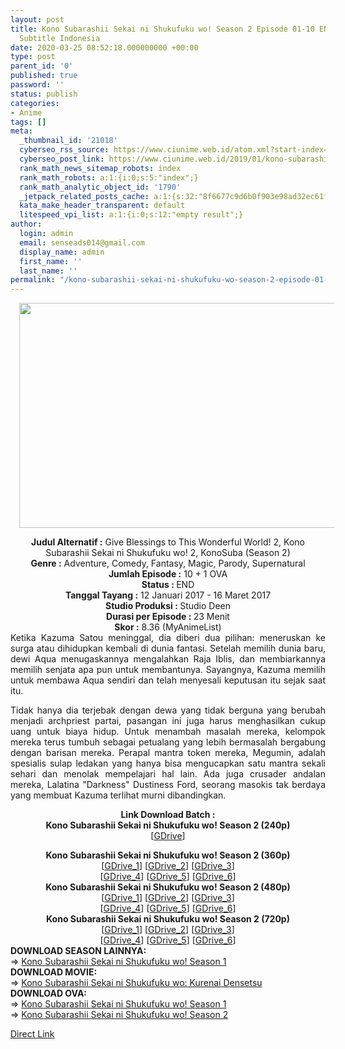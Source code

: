 ```yaml
---
layout: post
title: Kono Subarashii Sekai ni Shukufuku wo! Season 2 Episode 01-10 END + 1 OVA [Batch]
  Subtitle Indonesia
date: 2020-03-25 08:52:18.000000000 +00:00
type: post
parent_id: '0'
published: true
password: ''
status: publish
categories:
- Anime
tags: []
meta:
  _thumbnail_id: '21018'
  cyberseo_rss_source: https://www.ciunime.web.id/atom.xml?start-index=1651&max-results=150
  cyberseo_post_link: https://www.ciunime.web.id/2019/01/kono-subarashii-sekai-ni-shukufuku-wo_8.html
  rank_math_news_sitemap_robots: index
  rank_math_robots: a:1:{i:0;s:5:"index";}
  rank_math_analytic_object_id: '1790'
  _jetpack_related_posts_cache: a:1:{s:32:"8f6677c9d6b0f903e98ad32ec61f8deb";a:2:{s:7:"expires";i:1642631224;s:7:"payload";a:0:{}}}
  kata_make_header_transparent: default
  litespeed_vpi_list: a:1:{i:0;s:12:"empty result";}
author:
  login: admin
  email: senseads014@gmail.com
  display_name: admin
  first_name: ''
  last_name: ''
permalink: "/kono-subarashii-sekai-ni-shukufuku-wo-season-2-episode-01-10-end-1-ova-batch-subtitle-indonesia/"
---
```

<div class="separator" style="clear: both; text-align: center;"><a href="https://1.bp.blogspot.com/-tNmo9aqkKwE/XDWnkha4JnI/AAAAAAAAG1U/HbOIQymwNls8tHmIHic3uW7JpRm7WI3SwCPcBGAYYCw/s1600/Kono%2BSubarashii%2BSekai%2Bni%2BShukufuku%2Bwo%2521%2BSeason%2B2.jpg" imageanchor="1" style="margin-left: 1em; margin-right: 1em;"><img border="0" data-original-height="720" data-original-width="1280" height="360" src="{{ site.baseurl }}/assets/2020/03/Kono%2BSubarashii%2BSekai%2Bni%2BShukufuku%2Bwo%2521%2BSeason%2B2.jpg" width="640" /></a></div>
<p>
<div style="text-align: center;"><b>Judul Alternatif :</b> Give Blessings to This Wonderful World! 2, Kono Subarashii Sekai ni Shukufuku wo! 2, KonoSuba (Season 2)</div>
<div style="text-align: center;"><b><b>Genre :</b></b> Adventure, Comedy, Fantasy, Magic, Parody, Supernatural</div>
<div style="text-align: center;"><b>Jumlah Episode :</b> 10 + 1 OVA<br /><b>Status :&nbsp;</b>END<br /><b>Tanggal Tayang :</b> <b></b>12 Januari 2017 - 16 Maret 2017<br /><b>Studio Produksi : </b>Studio Deen<br /><b>Durasi per Episode :&nbsp;</b>23 Menit</div>
<div style="text-align: center;"><b>Skor :</b> 8.36 (MyAnimeList)</div>
<div style="text-align: justify;"></div>
<div style="text-align: justify;">Ketika Kazuma Satou meninggal, dia diberi dua pilihan: meneruskan ke surga atau dihidupkan kembali di dunia fantasi. Setelah memilih dunia baru, dewi Aqua menugaskannya mengalahkan Raja Iblis, dan membiarkannya memilih senjata apa pun untuk membantunya. Sayangnya, Kazuma memilih untuk membawa Aqua sendiri dan telah menyesali keputusan itu sejak saat itu.</p>
<p>Tidak hanya dia terjebak dengan dewa yang tidak berguna yang berubah menjadi archpriest partai, pasangan ini juga harus menghasilkan cukup uang untuk biaya hidup. Untuk menambah masalah mereka, kelompok mereka terus tumbuh sebagai petualang yang lebih bermasalah bergabung dengan barisan mereka. Perapal mantra token mereka, Megumin, adalah spesialis sulap ledakan yang hanya bisa mengucapkan satu mantra sekali sehari dan menolak mempelajari hal lain. Ada juga crusader andalan mereka, Lalatina "Darkness" Dustiness Ford, seorang masokis tak berdaya yang membuat Kazuma terlihat murni dibandingkan.</p></div>
<div style="text-align: justify;"></div>
<div style="text-align: justify;"></div>
<div style="text-align: center;"><b>Link Download Batch :</b></div>
<div style="text-align: center;">
<div style="text-align: center;"><b>Kono Subarashii Sekai ni Shukufuku wo! Season 2 (240p)</b></div>
<div style="text-align: center;">[<a href="https://drive.google.com/uc?id=1cdupWFBgp6hgt-_mQfksNIq3Yij7nBv1" target="_blank" rel="noopener">GDrive</a>]</p>
</div>
</div>
<div style="text-align: center;"><b>Kono Subarashii Sekai ni Shukufuku wo! Season 2 (360p)</b></div>
<div style="text-align: center;">[<a href="https://drive.google.com/uc?id=1L1iOLHDVKrTuUdGHiqAqIew8zjBPc8FI" target="_blank" rel="noopener">GDrive_1</a>] [<a href="https://drive.google.com/uc?id=1fv3ClrBfZuhvv_8G81oWvZ_QEU_YsG-K" target="_blank" rel="noopener">GDrive_2</a>] [<a href="https://drive.google.com/uc?id=1Aqaas-0Bn2Cqph2Z0DFcSZcCuX4uD2fu" target="_blank" rel="noopener">GDrive_3</a>]<br />[<a href="https://drive.google.com/uc?id=1v1vAwYKSoOqiL6mmjdyPfXGY1hEkvJqD" target="_blank" rel="noopener">GDrive_4</a>] [<a href="https://drive.google.com/uc?id=1gc52Kx8BTSEVS3orggat4obD6naJ_pbU" target="_blank" rel="noopener">GDrive_5</a>] [<a href="https://drive.google.com/uc?id=1kavvu5OmVgGAYo18_bn5zPZTCeaIqXyQ" target="_blank" rel="noopener">GDrive_6</a>]</div>
<div style="text-align: center;"></div>
<div style="text-align: center;"><b>Kono Subarashii Sekai ni Shukufuku wo! Season 2 (480p)</b><br />[<a href="https://drive.google.com/uc?id=10ytd4kK7vvLqFdi9RALXYBF2RqW6YXzi" target="_blank" rel="noopener">GDrive_1</a>] [<a href="https://drive.google.com/uc?id=173TXwOv10MflFDIKbwEAKM5xWQ0uInLF" target="_blank" rel="noopener">GDrive_2</a>] [<a href="https://drive.google.com/uc?id=1FxT6mPuMRxOcbu3HAWzJ26hBkp3P_tm0" target="_blank" rel="noopener">GDrive_3</a>]<br />[<a href="https://drive.google.com/uc?id=1Zfrx23y4igEmm-t89lQ4yl9-ggEYOzn5" target="_blank" rel="noopener">GDrive_4</a>] [<a href="https://drive.google.com/uc?id=1AluRZP8_9R7DrDVVkQerNzvWi6tSBGiI" target="_blank" rel="noopener">GDrive_5</a>] [<a href="https://drive.google.com/uc?id=14UBIPcPBKiNJMiCFdbiqbrrZ3XVApWKr" target="_blank" rel="noopener">GDrive_6</a>]</div>
<div style="text-align: center;"><b>Kono Subarashii Sekai ni Shukufuku wo! Season 2 (720p)</b><br />[<a href="https://drive.google.com/uc?id=1yN4UkuXpsbUTmpFsH08io1pWDefG6lD4" target="_blank" rel="noopener">GDrive_1</a>] [<a href="https://drive.google.com/uc?id=1Wc5TTGqZcLlQ_vRtYCiHdkDlD-gNXq2t" target="_blank" rel="noopener">GDrive_2</a>] [<a href="https://drive.google.com/uc?id=17BckTndnsyFQnwpM4Oo728forPl8YvbX" target="_blank" rel="noopener">GDrive_3</a>]<br />[<a href="https://drive.google.com/uc?id=1bTdbKZfGdWNULCKbJsatOobrkiaJzGfn" target="_blank" rel="noopener">GDrive_4</a>] [<a href="https://drive.google.com/uc?id=18gYZNQdOEHjz0TqSnoO6ABGCIBZZ4Sx4" target="_blank" rel="noopener">GDrive_5</a>] [<a href="https://drive.google.com/uc?id=1u5s1d2QrV3ictS8qvAF-6Q6-cQtkcX17" target="_blank" rel="noopener">GDrive_6</a>]
<div style="text-align: justify;"></div>
<div style="text-align: justify;"></div>
<div style="text-align: justify;"><b>DOWNLOAD SEASON LAINNYA:</b></div>
<div style="text-align: justify;"></div>
<div style="text-align: justify;">=&gt; <a href="https://www.ciunime.web.id/2019/01/kono-subarashii-sekai-ni-shukufuku-wo.html" target="_blank" rel="noopener">Kono Subarashii Sekai ni Shukufuku wo! Season 1</a></div>
<div style="text-align: justify;">
<div style="text-align: justify;"><b>DOWNLOAD MOVIE:</b></div>
<div style="text-align: justify;"></div>
<div style="text-align: justify;">=&gt;&nbsp;<a href="https://www.ciunime.web.id/2020/03/kono-subarashii-sekai-ni-shukufuku-wo.html" target="_blank" rel="noopener">Kono Subarashii Sekai ni Shukufuku wo: Kurenai Densetsu</a></div>
<div style="text-align: justify;"></div>
<div style="text-align: justify;">
<div style="text-align: justify;"><b>DOWNLOAD OVA:</b></div>
<div style="text-align: justify;"></div>
<div style="text-align: justify;">=&gt;&nbsp;<a href="https://www.ciunime.web.id/2019/11/kono-subarashii-sekai-ni-shukufuku-wo.html" target="_blank" rel="noopener">Kono Subarashii Sekai ni Shukufuku wo! Season 1</a></div>
<div style="text-align: justify;">=&gt;&nbsp;<a href="https://www.ciunime.web.id/2019/11/kono-subarashii-sekai-ni-shukufuku-wo_23.html" target="_blank" rel="noopener">Kono Subarashii Sekai ni Shukufuku wo! Season 2</a></p>
</div>
</div>
</div>
</div>
<link rel="stylesheet" href="https://cdnjs.cloudflare.com/ajax/libs/font-awesome/4.7.0/css/font-awesome.min.css" />
<div class="divbtn"> <a href="https://handymansurrender.com/fihup8buzv?key=94550f7ce39444073321dde3b8782f97" class="btn"><i class="fa fa-download"></i> Direct Link</a> </div>
